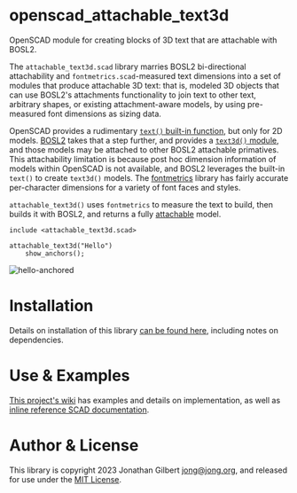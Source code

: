 # openscad_attachable_text3d

OpenSCAD module for creating blocks of 3D text that are attachable with BOSL2.

The `attachable_text3d.scad` library marries BOSL2 bi-directional attachability 
and `fontmetrics.scad`-measured text dimensions into a set of modules that produce 
attachable 3D text: that is, modeled 3D objects that can use BOSL2's attachments 
functionality to join text to other text, arbitrary shapes, or existing 
attachment-aware models, by using pre-measured font dimensions as sizing data. 

OpenSCAD provides a rudimentary [`text()` built-in function](https://en.wikibooks.org/wiki/OpenSCAD_User_Manual/Text), 
but only for 2D models. [BOSL2](https://www.github.com/revarbat/BOSL2/) takes 
that a step further, and provides a [`text3d()` module](https://github.com/revarbat/BOSL2/wiki/shapes3d.scad#module-text3d), 
and those models may be attached to other BOSL2 attachable primatives. This 
attachability limitation is because post hoc dimension information of models 
within OpenSCAD is not available, and BOSL2 leverages the built-in `text()` 
to create `text3d()` models. The [fontmetrics](https://www.thingiverse.com/thing:3004457) 
library has fairly accurate per-character dimensions for a variety of font 
faces and styles. 

`attachable_text3d()` uses `fontmetrics` to measure the text to build, then builds 
it with BOSL2, and returns a fully [attachable](https://github.com/reverbat/BOSL2/wiki/attachments.scad) 
model. 

```
include <attachable_text3d.scad>

attachable_text3d("Hello") 
    show_anchors();
```
![hello-anchored](https://user-images.githubusercontent.com/19860563/235554305-f08ea39a-265d-45cb-8ffc-3930eb450c4b.png)

# Installation

Details on installation of this library [can be found here](wiki/Installation), including notes on dependencies.

# Use & Examples

[This project's wiki](wiki/Home) has examples and details on implementation, 
as well as [inline reference SCAD documentation](wiki/attachable_text3d.scad).

# Author & License

This library is copyright 2023 Jonathan Gilbert <jong@jong.org>, and released for use under the [MIT License](LICENSE.md).

